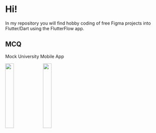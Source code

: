 <h1>Hi!</h1>
<p>In my repository you will find hobby coding of free Figma projects into Flutter/Dart using the FlutterFlow app.</p>

<h2>MCQ</h2>
<p>Mock University Mobile App</p>

<img src="https://github.com/rafalkokosinski/flutterflow_views/assets/159474158/635a2f26-6e64-4ae4-8ae7-0780ddd09571" width="23%"></img> <img src="https://github.com/rafalkokosinski/flutterflow_views/assets/159474158/4d70dedb-bc1a-43eb-a8a7-4ed60e4ae775" width="23%"></img> 
